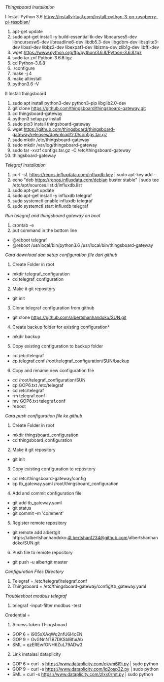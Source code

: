 *Thingsboard Installation*

I Install Python 3.6 https://installvirtual.com/install-python-3-on-raspberry-pi-raspbian/
1. apt-get update
2. sudo apt-get install -y build-essential tk-dev libncurses5-dev libncursesw5-dev libreadline6-dev libdb5.3-dev libgdbm-dev libsqlite3-dev libssl-dev libbz2-dev libexpat1-dev liblzma-dev zlib1g-dev libffi-dev
3. wget https://www.python.org/ftp/python/3.6.8/Python-3.6.8.tgz
4. sudo tar zxf Python-3.6.8.tgz
5. cd Python-3.6.8
6. ./configure
7. make -j 4
8. make altinstall
9. python3.6 -V

II Install thingsboard
1. sudo apt install python3-dev python3-pip libglib2.0-dev 
2. git clone https://github.com/thingsboard/thingsboard-gateway.git
3. cd thingsboard-gateway
4. python3 setup.py install
5. sudo pip3 install thingsboard-gateway
6. wget https://github.com/thingsboard/thingsboard-gateway/releases/download/2.0/configs.tar.gz
7. sudo mkdir /etc/thingsboard-gateway
8. sudo mkdir /var/log/thingsboard-gateway
9. sudo tar -xvzf configs.tar.gz -C /etc/thingsboard-gateway
10. thingsboard-gateway

*Telegraf Installation*
1. curl -sL https://repos.influxdata.com/influxdb.key | sudo apt-key add -
2. echo "deb https://repos.influxdata.com/debian buster stable" | sudo tee /etc/apt/sources.list.d/influxdb.list
3. sudo apt-get update
4. sudo apt-get install -y influxdb telegraf
5. sudo systemctl enable influxdb telegraf
6. sudo systemctl start influxdb telegraf

*Run telegraf and thingsboard gateway on boot*
1. crontab -e
2. put command in the bottom line
- @reboot telegraf
- @reboot /usr/local/bin/python3.6 /usr/local/bin/thingsboard-gateway

*Cara download dan setup configuration file dari github*
1. Create Folder in root
- mkdir telegraf_configuration
- cd telegraf_configuration
2. Make it git repository
- git init
3. Clone telegraf configuration from github
- git clone https://github.com/albertshanhandoko/SUN.git
4. Create backup folder for existing configuration*
- mkdir backup
5. Copy existing configuration to backup folder
- cd /etc/telegraf
- cp telegraf.conf /root/telegraf_configuration/SUN/backup
6. Copy and rename new configuration file
- cd /root/telegraf_configuration/SUN
- cp GOP6.txt /etc/telegraf
- cd /etc/telegraf
- rm telegraf.conf
- mv GOP6.txt telegraf.conf
- reboot

*Cara push configuration file ke github*
1. Create Folder in root
- mkdir thingsboard_configuration
- cd thingsboard_configuration
2. Make it git repository
- git init
3. Copy existing configuration to repository
- cd /etc/thingsboard-gateway/config
- cp tb_gateway.yaml /root/thingsboard_configuration
4. Add and commit configuration file
- git add tb_gateway.yaml
- git status
- git commit -m 'comment'
5. Register remote repository
- git remote add albertgit https://albertshanhandoko:4Lbertshan1234@github.com/albertshanhandoko/SUN.git
6. Push file to remote repository
- git push -u albertgit master

*Configuration Files Directory*
1. Telegraf = /etc/telegraf/telegraf.conf
2. Thingsboard = /etc/thingsboard-gateway/config/tb_gateway.yaml

*Troubleshoot modbus telegraf*
1. telegraf -input-filter modbus -test


Credential =
1. Access token Thingsboard
- GOP 6 = i905xXAqWq2nfU6l4oEN
- GOP 9 = GvGNnNTB7DKSblBfuiAb
- SML   = qzEREwfONH6ZuL79ADw3
2. Link instalasi dataplicity
- GOP 6 = curl -s https://www.dataplicity.com/qkvm6l9i.py | sudo python
- GOP 9 = curl -s https://www.dataplicity.com/ld2osp32.py | sudo python
- SML   = curl -s https://www.dataplicity.com/zlxx0rmt.py | sudo python 
